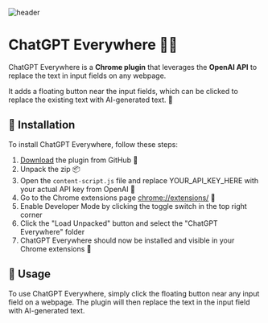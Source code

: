 ![header](https://dev-to-uploads.s3.amazonaws.com/uploads/articles/jqu64j2er3osfv61adpy.png)

# ChatGPT Everywhere 🤖✨
ChatGPT Everywhere is a **Chrome plugin** that leverages the **OpenAI API** to replace the text in input fields on any webpage.

It adds a floating button near the input fields, which can be clicked to replace the existing text with AI-generated text. 🚀

## 💾 Installation
To install ChatGPT Everywhere, follow these steps:

1. [Download](https://github.com/VaibhavAcharya/ChatGPT-Everywhere/archive/refs/heads/main.zip) the plugin from GitHub 🐙
2. Unpack the zip 📦
3. Open the `content-script.js` file and replace YOUR_API_KEY_HERE with your actual API key from OpenAI 🔑
4. Go to the Chrome extensions page [chrome://extensions/](chrome://extensions/) 📁
5. Enable Developer Mode by clicking the toggle switch in the top right corner
6. Click the "Load Unpacked" button and select the "ChatGPT Everywhere" folder
7. ChatGPT Everywhere should now be installed and visible in your Chrome extensions 🎉

## 🔧 Usage
To use ChatGPT Everywhere, simply click the floating button near any input field on a webpage.
The plugin will then replace the text in the input field with AI-generated text.
